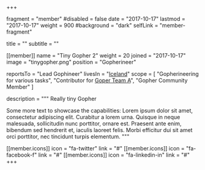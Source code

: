 +++

fragment = "member"
#disabled = false
date = "2017-10-17"
lastmod = "2017-10-17"
weight = 900
#background = "dark"
selfLink = "member-fragment"

title = ""
subtitle = ""

[[member]]
  name = "Tiny Gopher 2"
  weight = 20
  joined = "2017-10-17"
  image = "tinygopher.png"
  position = "Gopherineer"

  reportsTo = "Lead Gophineer"
  livesIn = "[Iceland](https://www.google.com/maps/place/Iceland/)"
  scope = [
    "Gopherineering for various tasks",
    "Contributor for [Goper Team A](#)",
    "Gopher Community Member"
  ]

  description = """
Really tiny Gopher

Some more text to showcase the capabilities:
Lorem ipsum dolor sit amet, consectetur adipiscing elit.
Curabitur a lorem urna.
Quisque in neque malesuada, sollicitudin nunc porttitor, ornare est.
Praesent ante enim, bibendum sed hendrerit et, iaculis laoreet felis.
Morbi efficitur dui sit amet orci porttitor, nec tincidunt turpis elementum.
"""

  [[member.icons]]
    icon = "fa-twitter"
    link = "#"
  [[member.icons]]
    icon = "fa-facebook-f"
    link = "#"
  [[member.icons]]
    icon = "fa-linkedin-in"
    link = "#"
+++